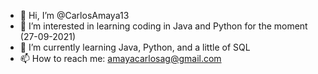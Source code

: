 - 👋 Hi, I’m @CarlosAmaya13
- 👀 I’m interested in learning coding in Java and Python for the moment (27-09-2021)
- 🌱 I’m currently learning Java, Python, and a little of SQL
- 📫 How to reach me: amayacarlosag@gmail.com

<!---
CarlosAmaya13/CarlosAmaya13 is a ✨ special ✨ repository because its `README.md` (this file) appears on your GitHub profile.
You can click the Preview link to take a look at your changes.
--->
